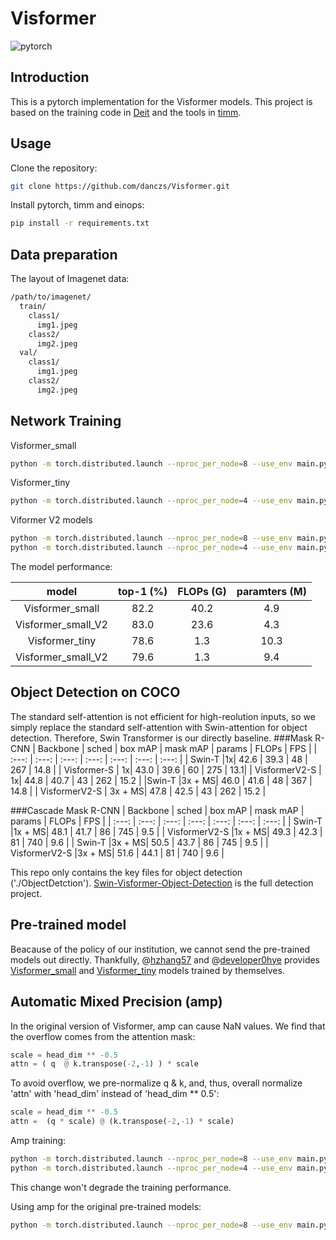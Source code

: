 # Visformer
![pytorch](https://img.shields.io/badge/pytorch-v1.7.0-green.svg?style=plastic)

## Introduction
This is a pytorch implementation for the Visformer models. This project is based on the training code in [Deit](https://github.com/facebookresearch/deit) and the tools in [timm](https://github.com/rwightman/pytorch-image-models).

## Usage
Clone the repository:
```bash
git clone https://github.com/danczs/Visformer.git
```
Install pytorch, timm and einops:
```bash
pip install -r requirements.txt
```
## Data preparation
The layout of Imagenet data:
```bash
/path/to/imagenet/
  train/
    class1/
      img1.jpeg
    class2/
      img2.jpeg
  val/
    class1/
      img1.jpeg
    class2/
      img2.jpeg
```
## Network Training
Visformer_small
```bash
python -m torch.distributed.launch --nproc_per_node=8 --use_env main.py --model visformer_small --batch-size 64 --data-path /path/to/imagenet --output_dir /path/to/save
```

Visformer_tiny
```bash
python -m torch.distributed.launch --nproc_per_node=4 --use_env main.py --model visformer_tiny --batch-size 256 --drop-path 0.03 --data-path /path/to/imagenet --output_dir /path/to/save
```

Viformer V2 models
```bash
python -m torch.distributed.launch --nproc_per_node=8 --use_env main.py --model swin_visformer_small_v2 --batch-size 64 --data-path /path/to/imagenet --output_dir /path/to/save --amp --qk-scale-factor=-0.5
python -m torch.distributed.launch --nproc_per_node=4 --use_env main.py --model swin_visformer_tiny_v2 --batch-size 256 --drop-path 0.03 --data-path /path/to/imagenet --output_dir /path/to/save --amp --qk-scale-factor=-0.5
```
The model performance:

| model | top-1 (%) | FLOPs (G) | paramters (M) | 
| :---: | :---: |  :---: | :---: | 
| Visformer_small | 82.2 | 40.2 | 4.9 |
| Visformer_small_V2 | 83.0 | 23.6 | 4.3 |
| Visformer_tiny | 78.6| 1.3 | 10.3 |
| Visformer_small_V2 | 79.6 | 1.3 | 9.4 |

## Object Detection on COCO
The standard self-attention is not efficient for high-reolution inputs, 
so we simply replace the standard self-attention with Swin-attention for object detection. Therefore, Swin Transformer is our directly baseline. 
###Mask R-CNN
| Backbone | sched | box mAP | mask mAP | params | FLOPs | FPS |
| :---: | :---: |  :---: | :---: |  :---: |  :---: | :---: | 
| Swin-T |1x| 42.6 | 39.3 | 48 | 267 | 14.8 |
| Visformer-S | 1x| 43.0 | 39.6 | 60 | 275 | 13.1|
| VisformerV2-S | 1x| 44.8 | 40.7 | 43 | 262 | 15.2 |
|Swin-T |3x + MS|  46.0 | 41.6 | 48 | 367 | 14.8 |
| VisformerV2-S | 3x + MS| 47.8 | 42.5 | 43 | 262 | 15.2 |

###Cascade Mask R-CNN
| Backbone | sched | box mAP | mask mAP | params | FLOPs | FPS |
| :---: | :---: |  :---: | :---: |  :---: |  :---: | :---: |
| Swin-T |1x + MS|  48.1 | 41.7 | 86 | 745 | 9.5 |
| VisformerV2-S |1x + MS|  49.3 | 42.3 | 81 | 740 | 9.6 |
| Swin-T |3x + MS|  50.5 | 43.7 | 86 | 745 | 9.5 |
| VisformerV2-S |3x + MS|  51.6 | 44.1 | 81 | 740 | 9.6 |

This repo only contains the key files for object detection ('./ObjectDetction'). [Swin-Visformer-Object-Detection](https://github.com/danczs/Swin-Visformer-Object-Detection)  is the full detection project.

## Pre-trained model
Beacause of the policy of our institution, we cannot send the pre-trained models out directly. Thankfully, @[hzhang57](https://github.com/hzhang57)  and @[developer0hye](https://github.com/developer0hye) provides [Visformer_small](https://drive.google.com/drive/folders/18GpH1SeVOsq3_2QGTA5Z_3O1UFtKugEu?usp=sharing) and [Visformer_tiny](https://drive.google.com/file/d/1LLBGbj7-ok1fDvvMCab-Fn5T3cjTzOKB/view?usp=sharing) models trained by themselves.

## Automatic Mixed Precision (amp)
In the original version of Visformer, amp can cause NaN values. We find that the overflow comes from the attention mask:
```python
scale = head_dim ** -0.5
attn = ( q  @ k.transpose(-2,-1) ) * scale
``` 
To avoid overflow, we pre-normalize q & k, and, thus, overall normalize 'attn' with 'head_dim' instead of  'head_dim ** 0.5':
```python
scale = head_dim ** -0.5
attn =  (q * scale) @ (k.transpose(-2,-1) * scale) 
```
Amp training:
```bash
python -m torch.distributed.launch --nproc_per_node=8 --use_env main.py --model visformer_small --batch-size 64 --data-path /path/to/imagenet --output_dir /path/to/save --amp --qk-scale-factor=-0.5
python -m torch.distributed.launch --nproc_per_node=4 --use_env main.py --model visformer_tiny --batch-size 256 --drop-path 0.03 --data-path /path/to/imagenet --output_dir /path/to/save --amp --qk-scale-factor=-0.5
```
This change won't degrade the training performance. 

Using amp for the original pre-trained models:
```bash
python -m torch.distributed.launch --nproc_per_node=8 --use_env main.py --model visformer_small --batch-size 64 --data-path /path/to/imagenet --output_dir /path/to/save --eval --resume /path/to/weights --amp
```

